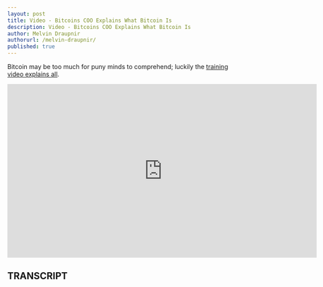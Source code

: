 ```yaml
---
layout: post
title: Video - Bitcoins COO Explains What Bitcoin Is
description: Video - Bitcoins COO Explains What Bitcoin Is
author: Melvin Draupnir
authorurl: /melvin-draupnir/
published: true
---
```


<p>Bitcoin may be too much for puny minds to comprehend; luckily the <a href="/video-idchains-basics-of-bitcoin/">training video explains all</a>.</p>

<center><iframe width="700" height="394" src="https://www.youtube.com/embed/Vd19SboRhVY" frameborder="0" allowfullscreen></iframe></center>

<h2>TRANSCRIPT</h2>
